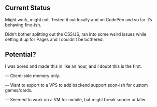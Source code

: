 ## Current Status

Might work, might not. Tested it out locally and on CodePen and so far it’s behaving fine-ish.

Didn’t bother splitting out the CSS/JS, ran into some weird issues while setting it up for Pages and I couldn’t be bothered.

## Potential?

I was bored and made this in like an hour, and I doubt this is the first. 

-- Client-side memory only.

-- Want to export to a VPS to add backend support soon-ish for custom games/cards. 

-- Seemed to work on a VM for mobile, but might break sooner or later. 

